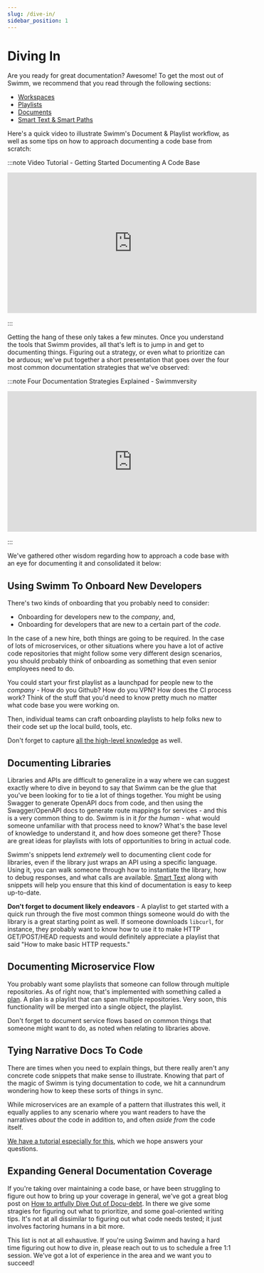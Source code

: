 ```yaml
---
slug: /dive-in/
sidebar_position: 1
---
```


# Diving In

Are you ready for great documentation? Awesome! To get the most out of Swimm, we recommend that you read through the following sections:

 - [Workspaces](../workflow/workspaces/)
 - [Playlists](../workflow/playlists-and-plans/)
 - [Documents](../workflow/documents/)
 - [Smart Text & Smart Paths](../workflow/smart-text/)

Here's a quick video to illustrate Swimm's Document & Playlist workflow, as well as some tips on how to approach documenting a code base from scratch:

:::note Video Tutorial - Getting Started Documenting A Code Base

<iframe width="560" height="315" src="https://www.youtube-nocookie.com/embed/GPQc9inXQEM" title="YouTube video player" frameborder="0" allow="accelerometer; autoplay; clipboard-write; encrypted-media; gyroscope; picture-in-picture" allowfullscreen></iframe>

:::

Getting the hang of these only takes a few minutes. Once you understand the tools that Swimm provides, all that's left is to jump in and get to documenting things. Figuring out a strategy, or even what to prioritize can be arduous; we've put together a short presentation that goes over the four most common documentation strategies that we've observed:

:::note Four Documentation Strategies Explained - Swimmversity

<iframe width="560" height="315" src="https://www.youtube-nocookie.com/embed/AqRzi51xFzA" title="YouTube video player" frameborder="0" allow="accelerometer; autoplay; clipboard-write; encrypted-media; gyroscope; picture-in-picture" allowfullscreen></iframe>

:::

We've gathered other wisdom regarding how to approach a code base with an eye for documenting it and consolidated it below:

## Using Swimm To Onboard New Developers

There's two kinds of onboarding that you probably need to consider:

 - Onboarding for developers new to the _company_, and,
 - Onboarding for developers that are new to a certain part of the _code_.

In the case of a new hire, both things are going to be required. In the case of lots of microservices, or other situations where you have a lot of active code repositories that might follow some very different design scenarios, you should probably think of onboarding as something that even senior employees need to do.

You could start your first playlist as a launchpad for people new to the _company_ - How do you Github? How do you VPN? How does the CI process work? Think of the stuff that you'd need to know pretty much no matter what code base you were working on.

Then, individual teams can craft onboarding playlists to help folks new to their code set up the local build, tools, etc.

Don't forget to capture [all the high-level knowledge](#tying-narrative-docs-to-code) as well. 


## Documenting Libraries

Libraries and APIs are difficult to generalize in a way where we can suggest exactly where to dive in beyond to say that Swimm can be the glue that you've been looking for to tie a lot of things together. You might be using Swagger to generate OpenAPI docs from code, and then using the Swagger/OpenAPI docs to generate route mappings for services - and this is a very common thing to do. Swimm is in it _for the human_ - what would someone unfamiliar with that process need to know? What's the base level of knowledge to understand it, and how does someone get there? Those are great ideas for playlists with lots of opportunities to bring in actual code.

Swimm's snippets lend _extremely_ well to documenting client code for libraries, even if the library just wraps an API using a specific language. Using it, you can walk someone through how to instantiate the library, how to debug responses, and what calls are available. [Smart Text](../workflow/smart-text/) along with snippets will help you ensure that this kind of documentation is easy to keep up-to-date.

**Don't forget to document likely endeavors** - A playlist to get started with a quick run through the five most common things someone would do with the library is a great starting point as well. If someone downloads `libcurl`, for instance, they probably want to know how to use it to make HTTP GET/POST/HEAD requests and would definitely appreciate a playlist that said "How to make basic HTTP requests."

## Documenting Microservice Flow

You probably want some playlists that someone can follow through multiple repositories. As of right now, that's implemented with something called a [plan](../workflow/playlists-and-plans/). A plan is a playlist that can span multiple repositories. Very soon, this functionality will be merged into a single object, the playlist.

Don't forget to document service flows based on common things that someone might want to do, as noted when relating to libraries above.

## Tying Narrative Docs To Code

There are times when you need to explain things, but there really aren't any concrete code snippets that make sense to illustrate. Knowing that part of the magic of Swimm is tying documentation to code, we hit a cannundrum wondering how to keep these sorts of things in sync.

While microservices are an example of a pattern that illustrates this well, it equally applies to any scenario where you want readers to have the narratives _about_ the code in addition to, and often _aside from_ the code itself.

[We have a tutorial especially for this](../tutorials/high-level-documentation/), which we hope answers your questions. 
 
## Expanding General Documentation Coverage

If you're taking over maintaining a code base, or have been struggling to figure out how to bring up your coverage in general, we've got a great blog post on [How to artfully Dive Out of Docu-debt](https://swimm.io/blog/how-to-artfully-dive-out-of-documentation-deficit-and-into-continuous-documentation/). In there we give some stragies for figuring out what to prioritize, and some goal-oriented writing tips. It's not at all dissimilar to figuring out what code needs tested; it just involves factoring humans in a bit more. 

This list is not at all exhaustive. If you're using Swimm and having a hard time figuring out how to dive in, please reach out to us to schedule a free 1:1 session. We've got a lot of experience in the area and we want you to succeed!
